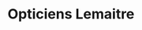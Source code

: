 ---
title: "Opticiens Lemaitre"
url: /la-chapelle-de-guinchay/opticiens-lemaitre/
shop: opticien
---